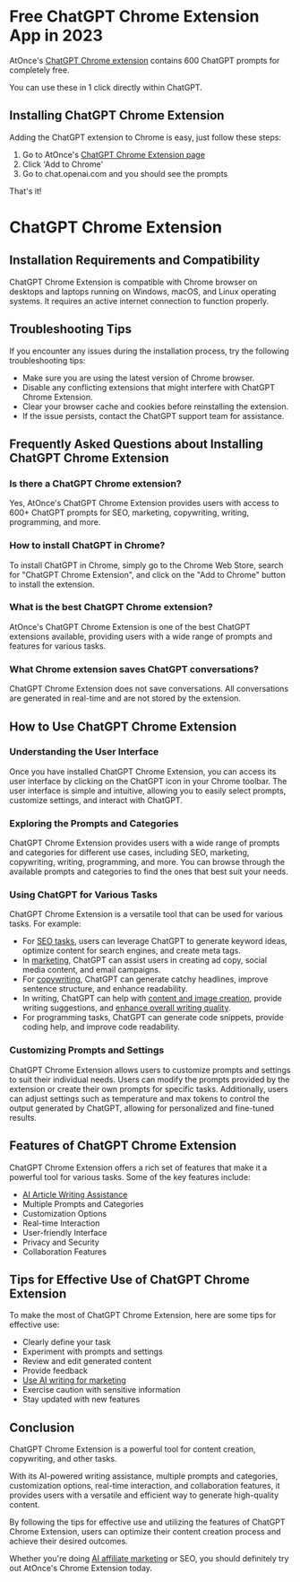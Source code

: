 # Free ChatGPT Chrome Extension App in 2023

AtOnce's [ChatGPT Chrome extension](https://atonce.com/chatgpt-chrome-extension) contains 600 ChatGPT prompts for completely free.

You can use these in 1 click directly within ChatGPT.

## Installing ChatGPT Chrome Extension

Adding the ChatGPT extension to Chrome is easy, just follow these steps:

1. Go to AtOnce's [ChatGPT Chrome Extension page](https://atonce.com/chatgpt-chrome-extension)
2. Click 'Add to Chrome'
3. Go to chat.openai.com and you should see the prompts

That's it!

# ChatGPT Chrome Extension

## Installation Requirements and Compatibility
ChatGPT Chrome Extension is compatible with Chrome browser on desktops and laptops running on Windows, macOS, and Linux operating systems. It requires an active internet connection to function properly.

## Troubleshooting Tips
If you encounter any issues during the installation process, try the following troubleshooting tips:
- Make sure you are using the latest version of Chrome browser.
- Disable any conflicting extensions that might interfere with ChatGPT Chrome Extension.
- Clear your browser cache and cookies before reinstalling the extension.
- If the issue persists, contact the ChatGPT support team for assistance.

## Frequently Asked Questions about Installing ChatGPT Chrome Extension
### Is there a ChatGPT Chrome extension?
Yes, AtOnce's ChatGPT Chrome Extension provides users with access to 600+ ChatGPT prompts for SEO, marketing, copywriting, writing, programming, and more.

### How to install ChatGPT in Chrome?
To install ChatGPT in Chrome, simply go to the Chrome Web Store, search for "ChatGPT Chrome Extension", and click on the "Add to Chrome" button to install the extension.

### What is the best ChatGPT Chrome extension?
AtOnce's ChatGPT Chrome Extension is one of the best ChatGPT extensions available, providing users with a wide range of prompts and features for various tasks.

### What Chrome extension saves ChatGPT conversations?
ChatGPT Chrome Extension does not save conversations. All conversations are generated in real-time and are not stored by the extension.

## How to Use ChatGPT Chrome Extension
### Understanding the User Interface
Once you have installed ChatGPT Chrome Extension, you can access its user interface by clicking on the ChatGPT icon in your Chrome toolbar. The user interface is simple and intuitive, allowing you to easily select prompts, customize settings, and interact with ChatGPT.

### Exploring the Prompts and Categories
ChatGPT Chrome Extension provides users with a wide range of prompts and categories for different use cases, including SEO, marketing, copywriting, writing, programming, and more. You can browse through the available prompts and categories to find the ones that best suit your needs.

### Using ChatGPT for Various Tasks
ChatGPT Chrome Extension is a versatile tool that can be used for various tasks. For example:
- For [SEO tasks](https://atonce.com/ai-seo-writer-tool), users can leverage ChatGPT to generate keyword ideas, optimize content for search engines, and create meta tags.
- In [marketing](https://atonce.com/ai-marketing-tool-software-assistant), ChatGPT can assist users in creating ad copy, social media content, and email campaigns.
- For [copywriting](https://atonce.com/ai-copywriting-software-tool-generator), ChatGPT can generate catchy headlines, improve sentence structure, and enhance readability.
- In writing, ChatGPT can help with [content and image creation](https://atonce.com/ai-art-generator-for-images), provide writing suggestions, and [enhance overall writing quality](https://atonce.com/ai-content-generator-writer).
- For programming tasks, ChatGPT can generate code snippets, provide coding help, and improve code readability.

### Customizing Prompts and Settings
ChatGPT Chrome Extension allows users to customize prompts and settings to suit their individual needs. Users can modify the prompts provided by the extension or create their own prompts for specific tasks. Additionally, users can adjust settings such as temperature and max tokens to control the output generated by ChatGPT, allowing for personalized and fine-tuned results.

## Features of ChatGPT Chrome Extension
ChatGPT Chrome Extension offers a rich set of features that make it a powerful tool for various tasks. Some of the key features include:
- [AI Article Writing Assistance](https://atonce.com/ai-article-writer-generator)
- Multiple Prompts and Categories
- Customization Options
- Real-time Interaction
- User-friendly Interface
- Privacy and Security
- Collaboration Features

## Tips for Effective Use of ChatGPT Chrome Extension
To make the most of ChatGPT Chrome Extension, here are some tips for effective use:
- Clearly define your task
- Experiment with prompts and settings
- Review and edit generated content
- Provide feedback
- [Use AI writing for marketing](https://atonce.com/ai-writing-assistant-software-tool)
- Exercise caution with sensitive information
- Stay updated with new features

## Conclusion
ChatGPT Chrome Extension is a powerful tool for content creation, copywriting, and other tasks.

With its AI-powered writing assistance, multiple prompts and categories, customization options, real-time interaction, and collaboration features, it provides users with a versatile and efficient way to generate high-quality content.

By following the tips for effective use and utilizing the features of ChatGPT Chrome Extension, users can optimize their content creation process and achieve their desired outcomes.

Whether you're doing [AI affiliate marketing](https://atonce.com/blog/best-ai-affiliate-marketing-programs) or SEO, you should definitely try out AtOnce's Chrome Extension today.
